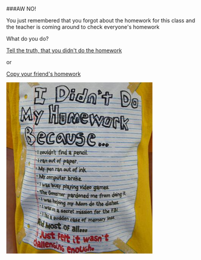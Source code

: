###AW NO!


You just remembered that you forgot about the homework for this class and the teacher is coming around to check everyone's homework


What do you do?


[Tell the truth, that you didn't do the homework](../good-day/truth.md)

or

[Copy your friend's homework](busted.md)


![no hw](../images/nohomework.jpg)